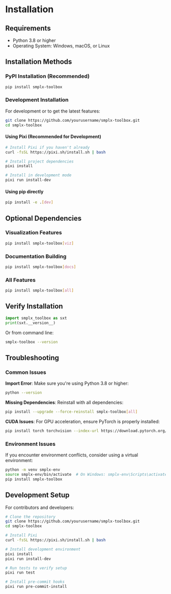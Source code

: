 # Installation

## Requirements

- Python 3.8 or higher
- Operating System: Windows, macOS, or Linux

## Installation Methods

### PyPI Installation (Recommended)

```bash
pip install smplx-toolbox
```

### Development Installation

For development or to get the latest features:

```bash
git clone https://github.com/yourusername/smplx-toolbox.git
cd smplx-toolbox
```

#### Using Pixi (Recommended for Development)

```bash
# Install Pixi if you haven't already
curl -fsSL https://pixi.sh/install.sh | bash

# Install project dependencies
pixi install

# Install in development mode
pixi run install-dev
```

#### Using pip directly

```bash
pip install -e .[dev]
```

## Optional Dependencies

### Visualization Features

```bash
pip install smplx-toolbox[viz]
```

### Documentation Building

```bash
pip install smplx-toolbox[docs]
```

### All Features

```bash
pip install smplx-toolbox[all]
```

## Verify Installation

```python
import smplx_toolbox as sxt
print(sxt.__version__)
```

Or from command line:

```bash
smplx-toolbox --version
```

## Troubleshooting

### Common Issues

**Import Error**: Make sure you're using Python 3.8 or higher:
```bash
python --version
```

**Missing Dependencies**: Reinstall with all dependencies:
```bash
pip install --upgrade --force-reinstall smplx-toolbox[all]
```

**CUDA Issues**: For GPU acceleration, ensure PyTorch is properly installed:
```bash
pip install torch torchvision --index-url https://download.pytorch.org/whl/cu118
```

### Environment Issues

If you encounter environment conflicts, consider using a virtual environment:

```bash
python -m venv smplx-env
source smplx-env/bin/activate  # On Windows: smplx-env\Scripts\activate
pip install smplx-toolbox
```

## Development Setup

For contributors and developers:

```bash
# Clone the repository
git clone https://github.com/yourusername/smplx-toolbox.git
cd smplx-toolbox

# Install Pixi
curl -fsSL https://pixi.sh/install.sh | bash

# Install development environment
pixi install
pixi run install-dev

# Run tests to verify setup
pixi run test

# Install pre-commit hooks
pixi run pre-commit-install
```

